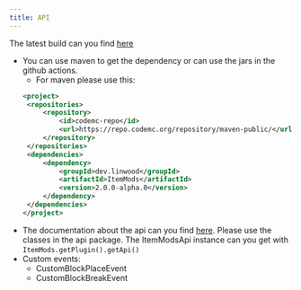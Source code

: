 ```yaml
---
title: API
---
```


The latest build can you find [here](https://ci.codemc.io/job/CodeDoctorDE/job/ItemMods/lastStableBuild/)

* You can use maven to get the dependency or can use the jars in the github actions.
   * For maven please use this: 
   ```xml
  <project>
    <repositories>
        <repository>
            <id>codemc-repo</id>
            <url>https://repo.codemc.org/repository/maven-public/</url>
        </repository>
    </repositories>
    <dependencies>
        <dependency>
            <groupId>dev.linwood</groupId>
            <artifactId>ItemMods</artifactId>
            <version>2.0.0-alpha.0</version>
        </dependency>
    </dependencies>
  </project>
   ```
* The documentation about the api can you find [here](https://codedoctor.tk/ItemMods/apidocs). Please use the classes in the api package. The ItemModsApi instance can you get with `ItemMods.getPlugin().getApi()`
* Custom events:
   * CustomBlockPlaceEvent
   * CustomBlockBreakEvent
